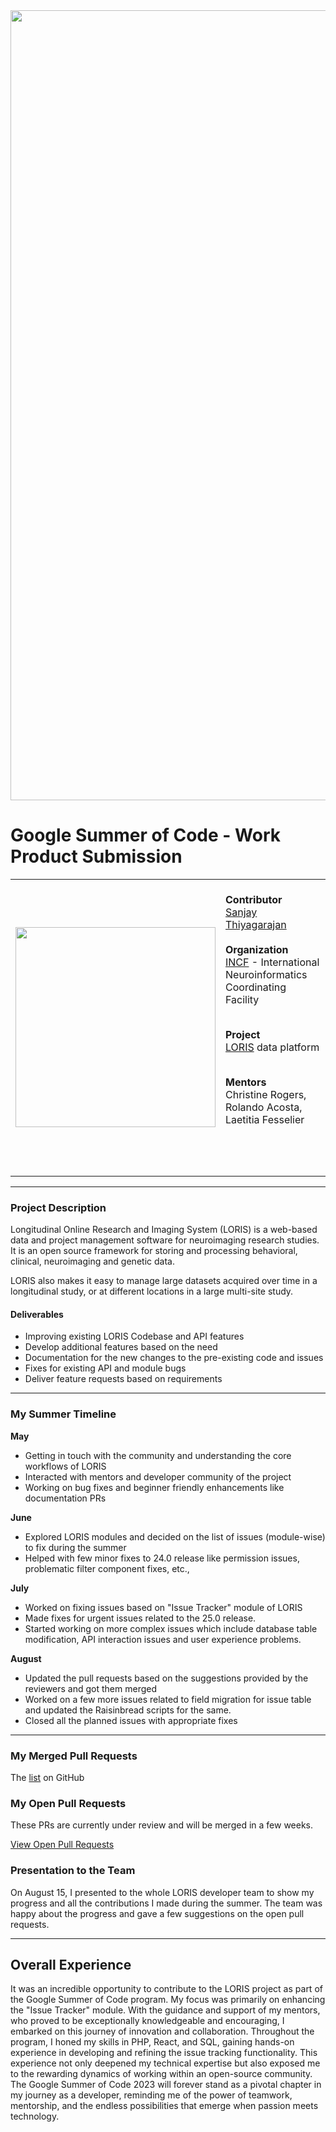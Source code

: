<img width="1264" alt="" src="https://github.com/sanjay-thiyagarajan/gsoc/assets/42594454/84d8290f-a19c-4b4d-aded-401529a826ce">  

# Google Summer of Code - Work Product Submission  

<table>
  <tbody>
    <tr>
  <td>
    <img width="320" alt="" src="https://github.com/sanjay-thiyagarajan/gsoc/assets/42594454/7385349e-837d-4377-b143-f0eebb0c0d42">
  </td>
  <td>  
    <br>
  <b>Contributor</b><br>
  <a href="https://github.com/sanjay-thiyagarajan/">Sanjay Thiyagarajan</a>  
  <br><br>
  <b>Organization</b><br>
  <a href="https://www.incf.org/">INCF</a> - International Neuroinformatics Coordinating Facility  
  <br><br>  
  
  <b>Project</b><br>
  <a href="https://loris.ca/">LORIS</a> data platform
  <br><br>
  
  <b>Mentors</b><br>
  Christine Rogers, Rolando Acosta, Laetitia Fesselier  
  <br><br>  
    </td>
    </tr>
  </tbody>
</table>

******

### Project Description  

Longitudinal Online Research and Imaging System (LORIS) is a web-based data and project management software for neuroimaging research studies. It is an open source framework for storing and processing behavioral, clinical, neuroimaging and genetic data.
  
LORIS also makes it easy to manage large datasets acquired over time in a longitudinal study, or at different locations in a large multi-site study.

#### Deliverables

- Improving existing LORIS Codebase and API features 
- Develop additional features based on the need
- Documentation for the new changes to the pre-existing code and issues
- Fixes for existing API and module bugs
- Deliver feature requests based on requirements
  
******  

### My Summer Timeline  

**May**  

- Getting in touch with the community and understanding the core workflows of LORIS
- Interacted with mentors and developer community of the project
- Working on bug fixes and beginner friendly enhancements like documentation PRs

**June**

- Explored LORIS modules and decided on the list of issues (module-wise) to fix during the summer
- Helped with few minor fixes to 24.0 release like permission issues, problematic filter component fixes, etc.,


**July**

- Worked on fixing issues based on "Issue Tracker" module of LORIS
- Made fixes for urgent issues related to the 25.0 release.
- Started working on more complex issues which include database table modification, API interaction issues and user experience problems.  

**August**

- Updated the pull requests based on the suggestions provided by the reviewers and got them merged
- Worked on a few more issues related to field migration for issue table and updated the Raisinbread scripts for the same.
- Closed all the planned issues with appropriate fixes
  
******  

### My Merged Pull Requests  
The [list](https://github.com/aces/Loris/pulls?q=is%3Amerged+is%3Apr+author%3Asanjay-thiyagarajan) on GitHub  

### My Open Pull Requests  
These PRs are currently under review and will be merged in a few weeks.  

[View Open Pull Requests](https://github.com/aces/Loris/pulls/sanjay-thiyagarajan)


### Presentation to the Team  
On August 15, I presented to the whole LORIS developer team to show my progress and all the contributions I made during the summer. The team was happy about the progress and gave a few suggestions on the open pull requests.

******

## Overall Experience  
It was an incredible opportunity to contribute to the LORIS project as part of the Google Summer of Code program. My focus was primarily on enhancing the "Issue Tracker" module. With the guidance and support of my mentors, who proved to be exceptionally knowledgeable and encouraging, I embarked on this journey of innovation and collaboration. Throughout the program, I honed my skills in PHP, React, and SQL, gaining hands-on experience in developing and refining the issue tracking functionality. This experience not only deepened my technical expertise but also exposed me to the rewarding dynamics of working within an open-source community. The Google Summer of Code 2023 will forever stand as a pivotal chapter in my journey as a developer, reminding me of the power of teamwork, mentorship, and the endless possibilities that emerge when passion meets technology.
